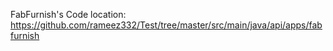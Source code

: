 FabFurnish's Code location: https://github.com/rameez332/Test/tree/master/src/main/java/api/apps/fabfurnish
